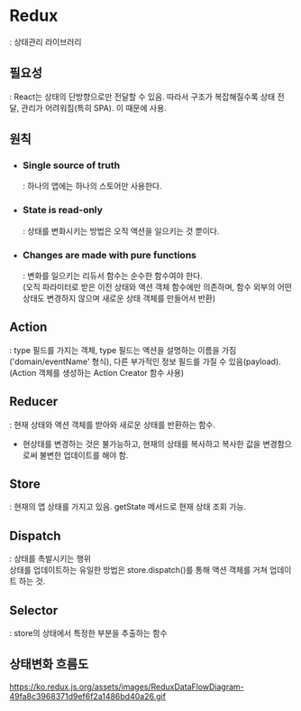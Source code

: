 # Redux

: 상태관리 라이브러리

## 필요성

: React는 상태의 단방향으로만 전달할 수 있음. 따라서 구조가 복잡해질수록 상태 전달, 관리가 어려워짐(특히 SPA). 이 때문에 사용.

## 원칙

- ### Single source of truth

  : 하나의 앱에는 하나의 스토어만 사용한다.

- ### State is read-only

  : 상태를 변화시키는 방법은 오직 액션을 일으키는 것 뿐이다.

- ### Changes are made with pure functions
  : 변화를 일으키는 리듀서 함수는 순수한 함수여야 한다.<br/>
  (오직 파라미터로 받은 이전 상태와 액션 객체 함수에만 의존하며, 함수 외부의 어떤 상태도 변경하지 않으며 새로운 상태 객체를 만들어서 반환)

## Action

: type 필드를 가지는 객체, type 필드는 액션을 설명하는 이름을 가짐('domain/eventName' 형식), 다른 부가적인 정보 필드를 가질 수 있음(payload).<br/>
(Action 객체를 생성하는 Action Creator 함수 사용)

## Reducer

: 현재 상태와 액션 객체를 받아와 새로운 상태를 반환하는 함수.

- 현상태를 변경하는 것은 불가능하고, 현재의 상태를 복사하고 복사한 값을 변경함으로써 불변한 업데이트를 해야 함.

## Store

: 현재의 앱 상태를 가지고 있음. getState 메서드로 현재 상태 조회 가능.

## Dispatch

: 상태를 촉발시키는 행위 <br/>
상태를 업데이트하는 유일한 방법은 store.dispatch()를 통해 액션 객체를 거쳐 업데이트 하는 것.

## Selector

: store의 상태에서 특정한 부분을 추출하는 함수

## 상태변화 흐름도

https://ko.redux.js.org/assets/images/ReduxDataFlowDiagram-49fa8c3968371d9ef6f2a1486bd40a26.gif
